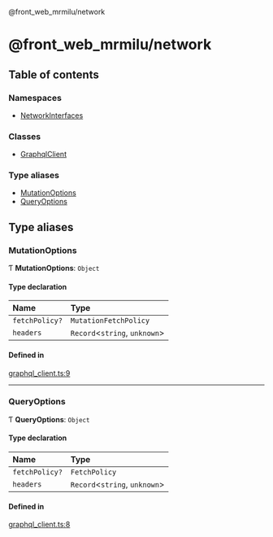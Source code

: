 @front_web_mrmilu/network

# @front_web_mrmilu/network

## Table of contents

### Namespaces

- [NetworkInterfaces](modules/NetworkInterfaces.md)

### Classes

- [GraphqlClient](classes/GraphqlClient.md)

### Type aliases

- [MutationOptions](Network.md#mutationoptions)
- [QueryOptions](Network.md#queryoptions)

## Type aliases

### MutationOptions

Ƭ **MutationOptions**: `Object`

#### Type declaration

| Name | Type |
| :------ | :------ |
| `fetchPolicy?` | `MutationFetchPolicy` |
| `headers` | `Record`<`string`, `unknown`\> |

#### Defined in

[graphql_client.ts:9](https://github.com/mrmilu/front_web_mrmilu/blob/da9951b/packages/network/src/graphql_client.ts#L9)

___

### QueryOptions

Ƭ **QueryOptions**: `Object`

#### Type declaration

| Name | Type |
| :------ | :------ |
| `fetchPolicy?` | `FetchPolicy` |
| `headers` | `Record`<`string`, `unknown`\> |

#### Defined in

[graphql_client.ts:8](https://github.com/mrmilu/front_web_mrmilu/blob/da9951b/packages/network/src/graphql_client.ts#L8)
